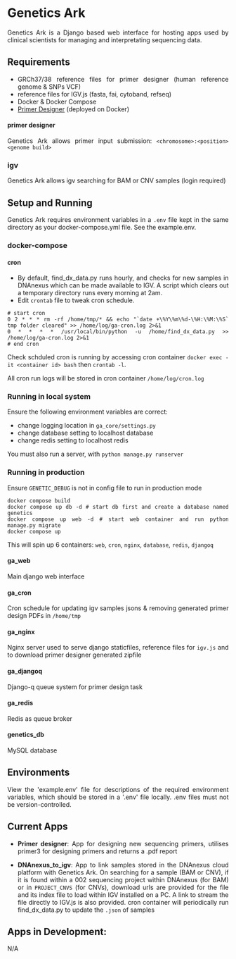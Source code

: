 <div style="text-align: justify">

# Genetics Ark

Genetics Ark is a Django based web interface for hosting apps used by clinical scientists for managing and interpretating sequencing data.

## Requirements

- GRCh37/38 reference files for primer designer (human reference genome & SNPs VCF)
- reference files for IGV.js (fasta, fai, cytoband, refseq)
- Docker & Docker Compose
- [Primer Designer](https://github.com/eastgenomics/primer_designer) (deployed on Docker)

#### primer designer
Genetics Ark allows primer input submission: `<chromosome>:<position> <genome build>`

### igv
Genetics Ark allows igv searching for BAM or CNV samples (login required)

  
## Setup and Running 

Genetics Ark requires environment variables in a `.env` file kept in the same directory as your docker-compose.yml file. See the example.env.
  

### docker-compose

#### cron
- By default, find_dx_data.py runs hourly, and checks for new samples in DNAnexus which can be made available to IGV. A script which clears out a temporary directory runs every morning at 2am.
- Edit `crontab` file to tweak cron schedule.
```
# start cron
0 2 * * * rm -rf /home/tmp/* && echo "`date +\%Y\%m\%d-\%H:\%M:\%S` tmp folder cleared" >> /home/log/ga-cron.log 2>&1
0 * * * * /usr/local/bin/python -u /home/find_dx_data.py >> /home/log/ga-cron.log 2>&1
# end cron
```
Check schduled cron is running by accessing cron container `docker exec -it <container id> bash` then `crontab -l`.

All cron run logs will be stored in cron container `/home/log/cron.log`

### Running in local system
Ensure the following environment variables are correct:

- change logging location in `ga_core/settings.py`
- change database setting to localhost database
- change redis setting to localhost redis

You must also run a server, with `python manage.py runserver`

### Running in production
Ensure `GENETIC_DEBUG` is not in config file to run in production mode
```
docker compose build
docker compose up db -d # start db first and create a database named genetics
docker compose up web -d # start web container and run python manage.py migrate
docker compose up
```
This will spin up 6 containers: `web`, `cron`, `nginx`, `database`, `redis`, `djangoq`

#### ga_web
Main django web interface

#### ga_cron
Cron schedule for updating igv samples jsons & removing generated primer design PDFs in `/home/tmp`

#### ga_nginx
Nginx server used to serve django staticfiles, reference files for `igv.js` and to download primer designer generated zipfile

#### ga_djangoq
Django-q queue system for primer design task

#### ga_redis
Redis as queue broker

#### genetics_db
MySQL database

## Environments
View the 'example.env' file for descriptions of the required environment variables, which should be stored in a '.env' file locally. .env files must not be version-controlled.

## Current Apps

 - **Primer designer**: App for designing new sequencing primers, utilises primer3 for designing primers and returns a .pdf report
  
 - **DNAnexus_to_igv**: App to link samples stored in the DNAnexus cloud platform with Genetics Ark. On searching for a sample (BAM or CNV), if it is found within a 002 sequencing project within DNAnexus (for BAM) or in `PROJECT_CNVS` (for CNVs), download urls are provided for the file and its index file to load within IGV installed on a PC. A link to stream the file directly to IGV.js is also provided. cron container will periodically run find_dx_data.py to update the `.json` of samples
  
## Apps in Development:

N/A